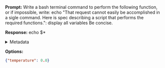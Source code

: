 **Prompt:**
Write a bash terminal command to perform the following function, or if impossible, write: echo "That request cannot easily be accomplished in a sigle command. Here is spec describing a script that performs the required functions.": display all variables Be concise.


**Response:**
echo $*

<details><summary>Metadata</summary>

- Duration: 915 ms
- Datetime: 2023-09-19T14:58:55.545273
- Model: gpt-3.5-turbo-0613

</details>

**Options:**
```json
{"temperature": 0.0}
```


